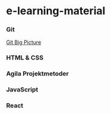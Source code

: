 # e-learning-material

### Git
[Git Big Picture](https://app.pluralsight.com/library/courses/git-big-picture/table-of-contents)

### HTML & CSS

### Agila Projektmetoder

### JavaScript

### React
